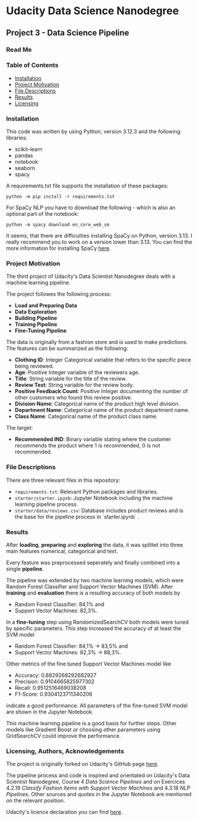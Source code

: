 # Udacity Data Science Nanodegree

## Project 3 - Data Science Pipeline

### Read Me

### Table of Contents

<ul>
<li><a href="#Installation">Installation</a></li>
<li><a href="#Project-Motivation">Project Motivation</a></li>
<li><a href="#File-Descriptions">File Descriptions</a></li>
<li><a href="#Results">Results</a></li>
<li><a href="#Licensing,-Authors,-Acknowledgements">Licensing</a></li>
</ul>

### Installation

This code was written by using Python, version 3.12.3 and the following libraries:

- scikit-learn
- pandas
- notebook
- seaborn
- spacy

A requirements.txt file supports the installation of these packages:

```
python -m pip install -r requirements.txt
```

For SpaCy NLP you have to download the following - which is also an optional part of the notebook:

```
python -m spacy download en_core_web_sm
```

It seems, that there are difficulties installing SpaCy on Python, version 3.13. I really recommend you to work on a version lower than 3.13. You can find the more information for installing SpaCy <a href="https://spacy.io/usage">here</a>.

### Project Motivation

The third project of Udacity's Data Scientist Nanodegree deals with a machine learning pipeline.

The project followes the following process:

- **Load and Preparing Data**
- **Data Exploration**
- **Building Pipeline**
- **Training Pipeline**
- **Fine-Tuning Pipeline**

The data is originally from a fashion store and is used to make predictions. The features can be summarized as the following:

- **Clothing ID**: Integer Categorical variable that refers to the specific piece being reviewed.
- **Age**: Positive Integer variable of the reviewers age.
- **Title**: String variable for the title of the review.
- **Review Text**: String variable for the review body.
- **Positive Feedback Count**: Positive Integer documenting the number of other customers who found this review positive.
- **Division Name**: Categorical name of the product high level division.
- **Department Name**: Categorical name of the product department name.
- **Class Name**: Categorical name of the product class name.

The target:
- **Recommended IND**: Binary variable stating where the customer recommends the product where 1 is recommended, 0 is not recommended.

### File Descriptions

There are three relevant files in this repository:

- `requirements.txt`: Relevant Python packages and libraries.
- `starter/starter.ipynb`: Jupyter Notebook including the machine learning pipeline process.
- `starter/data/reviews.csv`: Database includes product reviews and is the base for the pipeline process in `starter.ipynb´ .

### Results

After **loading**, **preparing** and **exploring** the data, it was splittet into three main features numerical, categorical and text.

Every feature was preprocessed seperately and finally combined into a single **pipeline**.

The pipeline was extended by two machine learning models, which were Random Forest Classifier and Support Vector Machines (SVM). After **training** and **evaluation** there is a resulting accuracy of both models by

- Random Forest Classifier: 84,1% and
- Support Vector Machines: 82,3%.

In a **fine-tuning** step using RandomizedSearchCV both models were tuned by specific parameters. This step increased the accuracy of at least the SVM model

- Random Forest Classifier: 84,1% -> 83,5% and
- Support Vector Machines: 82,3% -> 88,3%.

Other metrics of the fine tuned Support Vector Machines model like

- Accuracy: 0.8829268292682927
- Precision: 0.9104665825977302
- Recall: 0.9512516469038208
- F1-Score: 0.9304123711340206

indicate a good performance. All parameters of the fine-tuned SVM model are shown in the Jupyter Notebook.

This machine learning pipeline is a good basis for further steps. Other models like Gradient Boost or choosing other parameters using GridSearchCV could improve the performance.

### Licensing, Authors, Acknowledgements

The project is originally forked on Udacity's GitHub page <a href="https://github.com/udacity/dsnd-pipelines-project">here</a>.

The pipeline process and code is inspired and orientated on Udacity's Data Scientist Nanodegree, Course 4 *Data Science Pipelines* and on Exercices 4.2.19 *Classify Fashion Items with Support Vector Machines* and 4.3.18 *NLP Pipelines*. Other sources and quotes in the Jupyter Notebook are mentioned on the relevant position.

Udacity's licence declaration you can find <a href="https://github.com/stefanschonauer/Udacity_DSND_Project_03/blob/main/LICENSE.txt">here</a>.
